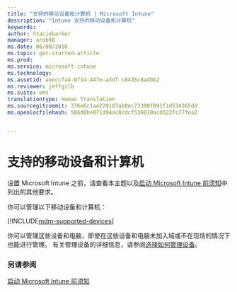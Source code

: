 ```yaml
---
title: "支持的移动设备和计算机 | Microsoft Intune"
description: "Intune 支持的移动设备和计算机"
keywords: 
author: Staciebarker
manager: arob98
ms.date: 06/08/2016
ms.topic: get-started-article
ms.prod: 
ms.service: microsoft-intune
ms.technology: 
ms.assetid: aeeccfa4-0f14-447e-a3df-c8435c8a4bb2
ms.reviewer: jeffgilb
ms.suite: ems
translationtype: Human Translation
ms.sourcegitcommit: 376e6c1ae229187ab8ec73390f091f1d534365dd
ms.openlocfilehash: 506d8be071d94ac8cdcf536010acd322fc77fea2


---
```


# 支持的移动设备和计算机

设置 Microsoft Intune 之前，请查看本主题以及[启动 Microsoft Intune 前须知](what-to-know-before-you-start-microsoft-intune.md)中列出的其他要求。 

你可以管理以下移动设备和计算机：

[!INCLUDE[mdm-supported-devices](../includes/mdm-supported-devices.md)] 

你可以管理这些设备和电脑，即使在这些设备和电脑未加入域或不在现场的情况下也能进行管理。 有关管理设备的详细信息，请参阅[选择如何管理设备](/Intune/get-started/choose-how-to-manage-devices)。


### 另请参阅
[启动 Microsoft Intune 前须知](what-to-know-before-you-start-microsoft-intune.md)


<!--HONumber=Jul16_HO3-->


